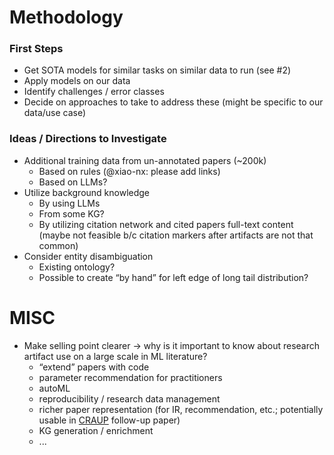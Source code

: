 # Methodology

### First Steps

* Get SOTA models for similar tasks on similar data to run (see #2)
* Apply models on our data
* Identify challenges / error classes
* Decide on approaches to take to address these (might be specific to our data/use case)

### Ideas / Directions to Investigate

* Additional training data from un-annotated papers (~200k)
    * Based on rules (@xiao-nx: please add links)
    * Based on LLMs?
* Utilize background knowledge
    * By using LLMs
    * From some KG?
    * By utilizing citation network and cited papers full-text content (maybe not feasible b/c citation markers after artifacts are not that common)
* Consider entity disambiguation
    * Existing ontology?
    * Possible to create “by hand” for left edge of long tail distribution?

# MISC

* Make selling point clearer → why is it important to know about research artifact use on a large scale in ML literature?
    * “extend” papers with code
    * parameter recommendation for practitioners
    * autoML
    * reproducibility / research data management
    * richer paper representation (for IR, recommendation, etc.; potentially usable in [CRAUP](https://arxiv.org/abs/2303.15193) follow-up paper)
    * KG generation / enrichment
    * ...
